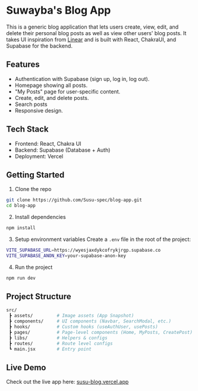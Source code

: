 # Suwayba's Blog App
This is a generic blog application that lets users create, view, edit, and delete their personal blog posts as well as view other users' blog posts. It takes UI inspiration from [Linear](https://linear.app/now) and is built with React, ChakraUI, and Supabase for the backend.


## Features
- Authentication with Supabase (sign up, log in, log out).
- Homepage showing all posts.
- "My Posts" page for user-specific content.
- Create, edit, and delete posts.
- Search posts
- Responsive design.


## Tech Stack
- Frontend: React, Chakra UI
- Backend: Supabase (Database + Auth)
- Deployment: Vercel

## Getting Started
1. Clone the repo
```bash
git clone https://github.com/Susu-spec/blog-app.git
cd blog-app
```

2. Install dependencies
```bash
npm install
```

3. Setup environment variables
Create a `.env` file in the root of the project:
```bash
VITE_SUPABASE_URL=https://wyesjaxdykcofrykjrgp.supabase.co
VITE_SUPABASE_ANON_KEY=your-supabase-anon-key
```

4. Run the project
```bash
npm run dev
```


## Project Structure
```bash
src/
 ┣ assets/         # Image assets (App Snapshot)
 ┣ components/     # UI components (Navbar, SearchModal, etc.)
 ┣ hooks/          # Custom hooks (useAuthUser, usePosts)
 ┣ pages/          # Page-level components (Home, MyPosts, CreatePost)
 ┣ libs/           # Helpers & configs
 ┣ routes/         # Route level configs
 ┗ main.jsx        # Entry point
```


##  Live Demo
Check out the live app here: [susu-blog.vercel.app](https://susu-blog.vercel.app/)
